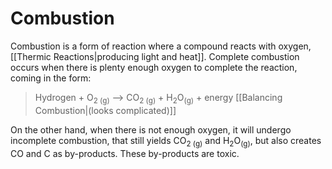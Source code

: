 # Combustion
Combustion is a form of reaction where a compound reacts with oxygen, [[Thermic Reactions|producing light and heat]]. Complete combustion occurs when there is plenty enough oxygen to complete the reaction, coming in the form:
> Hydrogen + O<sub>2 (g)</sub> --> CO<sub>2 (g)</sub> + H<sub>2</sub>O<sub>(g)</sub> + energy [[Balancing Combustion|(looks complicated)]]

On the other hand, when there is not enough oxygen, it will undergo incomplete combustion, that still yields CO<sub>2 (g)</sub> and H<sub>2</sub>O<sub>(g)</sub>, but also creates CO and C as by-products. These by-products are toxic.